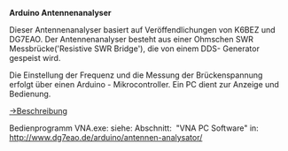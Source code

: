 <b>Arduino Antennenanalyser</b>

Dieser Antennenanalyser basiert auf Ver&ouml;ffendlichungen von K6BEZ und DG7EAO.
Der Antennenanalyser besteht aus einer Ohmschen SWR Messbr&uuml;cke('Resistive SWR Bridge'), die von einem DDS- Generator gespeist wird.

Die Einstellung der Frequenz und die Messung der Br&uuml;ckenspannung erfolgt &uuml;ber einen Arduino - Mikrocontroller.
Ein PC dient zur Anzeige und Bedienung.

<a href="https://github.com/dk2jk/arduino_antennenanalyser/blob/master/documents/beschreibung.pdf">->Beschreibung</a>

Bedienprogramm VNA.exe:
siehe: Abschnitt:&nbsp; "VNA PC Software"  in: <a href="http://www.dg7eao.de/arduino/antennen-analysator/">http://www.dg7eao.de/arduino/antennen-analysator/</a>
